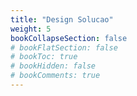 ```yaml
---
title: "Design Solucao"
weight: 5
bookCollapseSection: false
# bookFlatSection: false
# bookToc: true
# bookHidden: false
# bookComments: true
---
```

